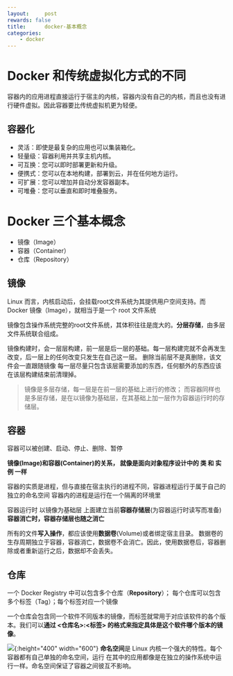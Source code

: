 ```yaml
---
layout:     post
rewards: false
title:      docker-基本概念
categories:
    - docker
---
```


# Docker 和传统虚拟化方式的不同
容器内的应用进程直接运行于宿主的内核，容器内没有自己的内核，而且也没有进行硬件虚拟。因此容器要比传统虚拟机更为轻便。

## 容器化

- 灵活：即使是最复杂的应用也可以集装箱化。
- 轻量级：容器利用并共享主机内核。
- 可互换：您可以即时部署更新和升级。
- 便携式：您可以在本地构建，部署到云，并在任何地方运行。
- 可扩展：您可以增加并自动分发容器副本。
- 可堆叠：您可以垂直和即时堆叠服务。


# Docker 三个基本概念

- 镜像（Image）
- 容器（Container）
- 仓库（Repository）


## 镜像
Linux 而言，内核启动后，会挂载root文件系统为其提供用户空间支持。而 Docker 镜像（Image），就相当于是一个 root 文件系统

镜像包含操作系统完整的root文件系统，其体积往往是庞大的。**分层存储**，由多层文件系统联合组成。

镜像构建时，会一层层构建，前一层是后一层的基础。每一层构建完就不会再发生改变，后一层上的任何改变只发生在自己这一层。
删除当前层不是真删除，该文件会一直跟随镜像
每一层尽量只包含该层需要添加的东西，任何额外的东西应该在该层构建结束前清理掉。

>镜像是多层存储，每一层是在前一层的基础上进行的修改；
而容器同样也是多层存储，是在以镜像为基础层，在其基础上加一层作为容器运行时的存储层。

## 容器
容器可以被创建、启动、停止、删除、暂停

**镜像(Image)和容器(Container)的关系，
就像是面向对象程序设计中的 类 和 实例 一样**

容器的实质是进程，但与直接在宿主执行的进程不同，容器进程运行于属于自己的独立的命名空间
容器内的进程是运行在一个隔离的环境里

容器运行时 以镜像为基础层 上面建立当前**容器存储层**(为容器运行时读写而准备)
**容器消亡时，容器存储层也随之消亡**

所有的文件**写入操作**，都应该使用**数据卷**(Volume)或者绑定宿主目录。
数据卷的生存周期独立于容器，容器消亡，数据卷不会消亡。因此，使用数据卷后，容器删除或者重新运行之后，数据却不会丢失。


## 仓库
一个 Docker Registry 中可以包含多个仓库（**Repository**）；
每个仓库可以包含多个标签（Tag）；每个标签对应一个镜像

一个仓库会包含同一个软件不同版本的镜像，而标签就常用于对应该软件的各个版本。我们可以**通过 <仓库名>:<标签> 的格式来指定具体是这个软件哪个版本的镜像**。


![](https://cdn.jsdelivr.net/gh/631068264/img/006tNc79ly1g2x61wb303j30u010g0uv.jpg){:height="400" width="600"}
**命名空间**是 Linux 内核一个强大的特性。每个容器都有自己单独的命名空间，运行 在其中的应用都像是在独立的操作系统中运行一样。命名空间保证了容器之间彼互不影响。

